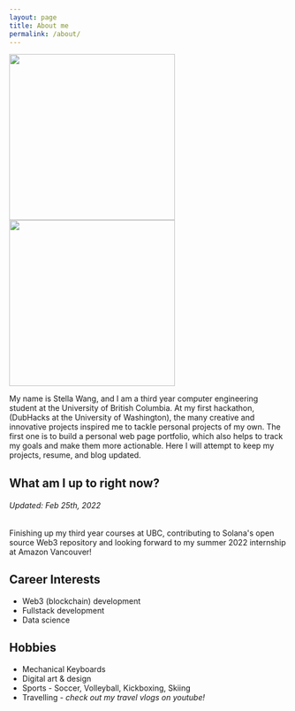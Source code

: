 ```yaml
---
layout: page
title: About me
permalink: /about/
---
```


<!-- ![me2](https://github.com/stellaw1/stellaw1.github.io/blob/master/images/me2.jpg?raw=true) ![me3](https://github.com/stellaw1/stellaw1.github.io/blob/master/images/me3.jpg?raw=true) -->

<p float="left">
  <img src="https://github.com/stellaw1/stellaw1.github.io/blob/master/images/me2.jpg?raw=true" height ="300"/>
  <img src="https://github.com/stellaw1/stellaw1.github.io/blob/master/images/me3.jpg?raw=true" height="300"/>
</p>

My name is Stella Wang, and I am a third year computer engineering student at the University of British Columbia. At my first hackathon, (DubHacks at the University of Washington), the many creative and innovative projects inspired me to tackle personal projects of my own. The first one is to build a personal web page portfolio, which also helps to track my goals and make them more actionable. Here I will attempt to keep my projects, resume, and blog updated. 


## What am I up to right now?
###### Updated: Feb 25th, 2022
Finishing up my third year courses at UBC, contributing to Solana's open source Web3 repository and looking forward to my summer 2022 internship at Amazon Vancouver!

## Career Interests
- Web3 (blockchain) development
- Fullstack development
- Data science

## Hobbies
- Mechanical Keyboards
- Digital art & design
- Sports - Soccer, Volleyball, Kickboxing, Skiing
- Travelling - *check out my travel vlogs on youtube!*
